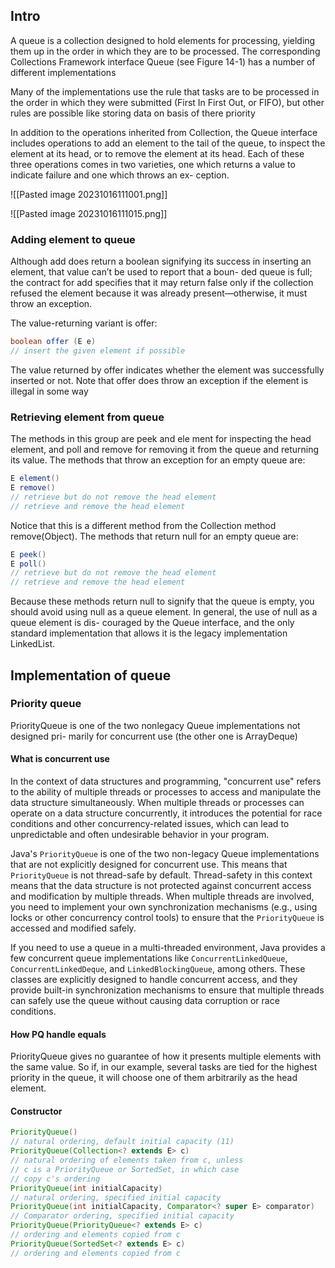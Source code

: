 ## Intro
A queue is a collection designed to hold elements for processing, yielding them up in
the order in which they are to be processed. The corresponding Collections Framework
interface Queue (see Figure 14-1) has a number of different implementations

Many of the implementations use the
rule that tasks are to be processed in the order in which they were submitted (First In
First Out, or FIFO), but other rules are possible like storing data on basis of there priority

In addition to the operations inherited from Collection, the Queue interface includes
operations to add an element to the tail of the queue, to inspect the element at its head,
or to remove the element at its head. Each of these three operations comes in two
varieties, one which returns a value to indicate failure and one which throws an ex-
ception.


![[Pasted image 20231016111001.png]]

![[Pasted image 20231016111015.png]]

### Adding element to queue 
Although add does return a boolean signifying its success in inserting an element, that value can’t be used to report that a boun-
ded queue is full; the contract for add specifies that it may return false only if the
collection refused the element because it was already present—otherwise, it must throw
an exception.

The value-returning variant is offer:
```java
boolean offer (E e)
// insert the given element if possible
```
The value returned by offer indicates whether the element was successfully inserted
or not. Note that offer does throw an exception if the element is illegal in some way

### Retrieving element from queue
The methods in this group are peek and ele
ment for inspecting the head element, and poll and remove for removing it from the
queue and returning its value.
The methods that throw an exception for an empty queue are:
```java
E element()
E remove()
// retrieve but do not remove the head element
// retrieve and remove the head element
```
Notice that this is a different method from the Collection method remove(Object). The
methods that return null for an empty queue are:
```java
E peek()
E poll()
// retrieve but do not remove the head element
// retrieve and remove the head element
```
Because these methods return null to signify that the queue is empty, you should avoid
using null as a queue element. In general, the use of null as a queue element is dis-
couraged by the Queue interface, and the only standard implementation that allows it
is the legacy implementation LinkedList.

## Implementation of queue 
### Priority queue
PriorityQueue is one of the two nonlegacy Queue implementations not designed pri-
marily for concurrent use (the other one is ArrayDeque)
#### What is concurrent use
In the context of data structures and programming, "concurrent use" refers to the ability of multiple threads or processes to access and manipulate the data structure simultaneously. When multiple threads or processes can operate on a data structure concurrently, it introduces the potential for race conditions and other concurrency-related issues, which can lead to unpredictable and often undesirable behavior in your program.

Java's `PriorityQueue` is one of the two non-legacy Queue implementations that are not explicitly designed for concurrent use. This means that `PriorityQueue` is not thread-safe by default. Thread-safety in this context means that the data structure is not protected against concurrent access and modification by multiple threads. When multiple threads are involved, you need to implement your own synchronization mechanisms (e.g., using locks or other concurrency control tools) to ensure that the `PriorityQueue` is accessed and modified safely.

If you need to use a queue in a multi-threaded environment, Java provides a few concurrent queue implementations like `ConcurrentLinkedQueue`, `ConcurrentLinkedDeque`, and `LinkedBlockingQueue`, among others. These classes are explicitly designed to handle concurrent access, and they provide built-in synchronization mechanisms to ensure that multiple threads can safely use the queue without causing data corruption or race conditions.

#### How PQ handle equals
PriorityQueue gives no guarantee of how it presents multiple elements with the same value. So if, in our example, several tasks are tied for the highest priority in the queue, it will
choose one of them arbitrarily as the head element.

#### Constructor 
```java
PriorityQueue()
// natural ordering, default initial capacity (11)
PriorityQueue(Collection<? extends E> c)
// natural ordering of elements taken from c, unless
// c is a PriorityQueue or SortedSet, in which case
// copy c's ordering
PriorityQueue(int initialCapacity)
// natural ordering, specified initial capacity
PriorityQueue(int initialCapacity, Comparator<? super E> comparator)
// Comparator ordering, specified initial capacity
PriorityQueue(PriorityQueue<? extends E> c)
// ordering and elements copied from c
PriorityQueue(SortedSet<? extends E> c)
// ordering and elements copied from c
```


